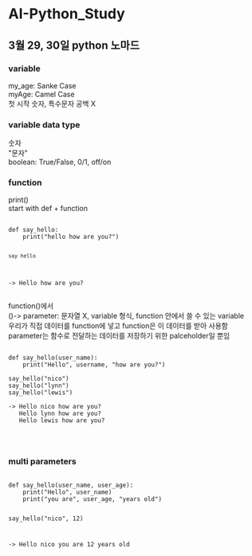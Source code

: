 # AI-Python_Study
<h2>3월 29, 30일 python 노마드</h2>
<h3>
variable
</h3>
my_age: Sanke Case <br>
myAge: Camel Case <br>
첫 시작 숫자, 특수문자 공백 X <br>
<h3>
variable data type
</h3>
숫자 <br>
"문자"<br>
boolean: True/False, 0/1, off/on <br>
<h3>
function
</h3>
print() <br>
start with def + function <br>
<pre>
<code>
def say_hello:
    print("hello how are you?")

    say_hello

-> Hello how are you?
</code>
</pre>
function()에서 <br>
()-> parameter: 문자열 X, variable 형식, function 안에서 쓸 수 있는 variable <br>
우리가 직접 데이터를 function에 넣고 function은 이 데이터를 받아 사용함 <br>
parameter는 함수로 전달하는 데이터를 저장하기 위한 palceholder일 뿐임 <br>
<pre>
<code>
def say_hello(user_name):
    print("Hello", username, "how are you?")

say_hello("nico")
say_hello("lynn")
say_hello("lewis")

-> Hello nico how are you?
   Hello lynn how are you?
   Hello lewis how are you?
</pre>
</code>
<h3>multi parameters</h3>
<pre>
<code>
def say_hello(user_name, user_age):
    print("Hello", user_name)
    print("you are", user_age, "years old")

say_hello("nico", 12)

-> Hello nico
   you are 12 years old </pre> </code>